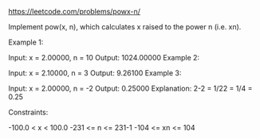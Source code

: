 https://leetcode.com/problems/powx-n/

Implement pow(x, n), which calculates x raised to the power n (i.e. xn).

 

Example 1:

Input: x = 2.00000, n = 10
Output: 1024.00000
Example 2:

Input: x = 2.10000, n = 3
Output: 9.26100
Example 3:

Input: x = 2.00000, n = -2
Output: 0.25000
Explanation: 2-2 = 1/22 = 1/4 = 0.25
 

Constraints:

-100.0 < x < 100.0
-231 <= n <= 231-1
-104 <= xn <= 104